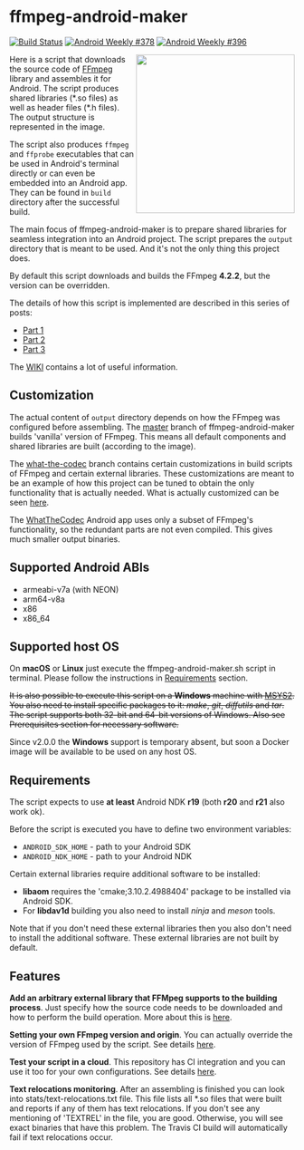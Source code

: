 # ffmpeg-android-maker

[![Build Status](https://travis-ci.org/Javernaut/ffmpeg-android-maker.svg?branch=master)](https://travis-ci.org/Javernaut/ffmpeg-android-maker)
[![Android Weekly #378](https://androidweekly.net/issues/issue-378/badge)](https://androidweekly.net/issues/issue-378)
[![Android Weekly #396](https://androidweekly.net/issues/issue-396/badge)](https://androidweekly.net/issues/issue-396)

<img src="https://github.com/Javernaut/ffmpeg-android-maker/blob/master/images/output_structure.png" width="280" align="right">

Here is a script that downloads the source code of [FFmpeg](https://www.ffmpeg.org) library and assembles it for Android. The script produces shared libraries (\*.so files) as well as header files (\*.h files). The output structure is represented in the image.

The script also produces `ffmpeg` and `ffprobe` executables that can be used in Android's terminal directly or can even be embedded into an Android app. They can be found in `build` directory after the successful build.

The main focus of ffmpeg-android-maker is to prepare shared libraries for seamless integration into an Android project. The script prepares the `output` directory that is meant to be used. And it's not the only thing this project does.

By default this script downloads and builds the FFmpeg **4.2.2**, but the version can be overridden.

The details of how this script is implemented are described in this series of posts:
* [Part 1](https://proandroiddev.com/a-story-about-ffmpeg-in-android-part-i-compilation-898e4a249422)
* [Part 2](https://proandroiddev.com/a-story-about-ffmpeg-in-android-part-ii-integration-55fb217251f0)
* [Part 3](https://proandroiddev.com/a-story-about-ffmpeg-on-android-part-iii-extension-71025444896e)

The [WIKI](https://github.com/Javernaut/ffmpeg-android-maker/wiki) contains a lot of useful information.

## Customization

The actual content of `output` directory depends on how the FFmpeg was configured before assembling. The [master](https://github.com/Javernaut/ffmpeg-android-maker) branch of ffmpeg-android-maker builds 'vanilla' version of FFmpeg. This means all default components and shared libraries are built (according to the image).

The [what-the-codec](https://github.com/Javernaut/ffmpeg-android-maker/tree/what-the-codec) branch contains certain customizations in build scripts of FFmpeg and certain external libraries. These customizations are meant to be an example of how this project can be tuned to obtain the only functionality that is actually needed. What is actually customized can be seen [here](https://github.com/Javernaut/ffmpeg-android-maker/commit/734a4e98c41576b8b9fcf032e0754315b5b77a82).

The [WhatTheCodec](https://github.com/Javernaut/WhatTheCodec) Android app uses only a subset of FFmpeg's functionality, so the redundant parts are not even compiled. This gives much smaller output binaries.

## Supported Android ABIs

* armeabi-v7a (with NEON)
* arm64-v8a
* x86
* x86_64

## Supported host OS

On **macOS** or **Linux** just execute the ffmpeg-android-maker.sh script in terminal. Please follow the instructions in [Requirements](#Requirements) section.

~~It is also possible to execute this script on a **Windows** machine with [MSYS2](https://www.msys2.org). You also need to install specific packages to it: *make*, *git*, *diffutils* and *tar*. The script supports both 32-bit and 64-bit versions of Windows. Also see Prerequisites section for necessary software.~~

Since v2.0.0 the **Windows** support is temporary absent, but soon a Docker image will be available to be used on any host OS.

## Requirements

The script expects to use **at least** Android NDK **r19** (both **r20** and **r21** also work ok).

Before the script is executed you have to define two environment variables:
* `ANDROID_SDK_HOME` - path to your Android SDK
* `ANDROID_NDK_HOME` - path to your Android NDK

Certain external libraries require additional software to be installed:
* **libaom** requires the 'cmake;3.10.2.4988404' package to be installed via Android SDK.
* For **libdav1d** building you also need to install *ninja* and *meson* tools.

Note that if you don't need these external libraries then you also don't need to install the additional software. These external libraries are not built by default.

## Features

**Add an arbitrary external library that FFMpeg supports to the building process**. Just specify how the source code needs to be downloaded and how to perform the build operation. More about this is [here](https://github.com/Javernaut/ffmpeg-android-maker/wiki/External-libraries-integration).

**Setting your own FFmpeg version and origin**. You can actually override the version of FFmpeg used by the script. See details [here](https://github.com/Javernaut/ffmpeg-android-maker/wiki/Setting-the-FFmpeg-version).

**Test your script in a cloud**. This repository has CI integration and you can use it too for your own configurations. See details [here](https://github.com/Javernaut/ffmpeg-android-maker/wiki/Build-automation).

**Text relocations monitoring**. After an assembling is finished you can look into stats/text-relocations.txt file. This file lists all \*.so files that were built and reports if any of them has text relocations. If you don't see any mentioning of 'TEXTREL' in the file, you are good. Otherwise, you will see exact binaries that have this problem. The Travis CI build will automatically fail if text relocations occur.
